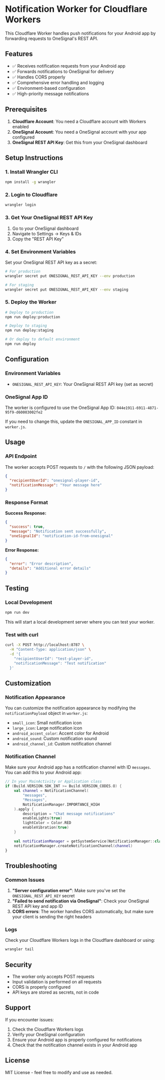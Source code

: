 # Notification Worker for Cloudflare Workers

This Cloudflare Worker handles push notifications for your Android app by forwarding requests to OneSignal's REST API.

## Features

- ✅ Receives notification requests from your Android app
- ✅ Forwards notifications to OneSignal for delivery
- ✅ Handles CORS properly
- ✅ Comprehensive error handling and logging
- ✅ Environment-based configuration
- ✅ High-priority message notifications

## Prerequisites

1. **Cloudflare Account**: You need a Cloudflare account with Workers enabled
2. **OneSignal Account**: You need a OneSignal account with your app configured
3. **OneSignal REST API Key**: Get this from your OneSignal dashboard

## Setup Instructions

### 1. Install Wrangler CLI

```bash
npm install -g wrangler
```

### 2. Login to Cloudflare

```bash
wrangler login
```

### 3. Get Your OneSignal REST API Key

1. Go to your OneSignal dashboard
2. Navigate to Settings → Keys & IDs
3. Copy the "REST API Key"

### 4. Set Environment Variables

Set your OneSignal REST API key as a secret:

```bash
# For production
wrangler secret put ONESIGNAL_REST_API_KEY --env production

# For staging
wrangler secret put ONESIGNAL_REST_API_KEY --env staging
```

### 5. Deploy the Worker

```bash
# Deploy to production
npm run deploy:production

# Deploy to staging
npm run deploy:staging

# Or deploy to default environment
npm run deploy
```

## Configuration

### Environment Variables

- `ONESIGNAL_REST_API_KEY`: Your OneSignal REST API key (set as secret)

### OneSignal App ID

The worker is configured to use the OneSignal App ID: `044e1911-6911-4871-95f9-d60003002fe2`

If you need to change this, update the `ONESIGNAL_APP_ID` constant in `worker.js`.

## Usage

### API Endpoint

The worker accepts POST requests to `/` with the following JSON payload:

```json
{
  "recipientUserId": "onesignal-player-id",
  "notificationMessage": "Your message here"
}
```

### Response Format

**Success Response:**
```json
{
  "success": true,
  "message": "Notification sent successfully",
  "oneSignalId": "notification-id-from-onesignal"
}
```

**Error Response:**
```json
{
  "error": "Error description",
  "details": "Additional error details"
}
```

## Testing

### Local Development

```bash
npm run dev
```

This will start a local development server where you can test your worker.

### Test with curl

```bash
curl -X POST http://localhost:8787 \
  -H "Content-Type: application/json" \
  -d '{
    "recipientUserId": "test-player-id",
    "notificationMessage": "Test notification"
  }'
```

## Customization

### Notification Appearance

You can customize the notification appearance by modifying the `notificationPayload` object in `worker.js`:

- `small_icon`: Small notification icon
- `large_icon`: Large notification icon
- `android_accent_color`: Accent color for Android
- `android_sound`: Custom notification sound
- `android_channel_id`: Custom notification channel

### Notification Channel

Make sure your Android app has a notification channel with ID `messages`. You can add this to your Android app:

```kotlin
// In your MainActivity or Application class
if (Build.VERSION.SDK_INT >= Build.VERSION_CODES.O) {
    val channel = NotificationChannel(
        "messages",
        "Messages",
        NotificationManager.IMPORTANCE_HIGH
    ).apply {
        description = "Chat message notifications"
        enableLights(true)
        lightColor = Color.RED
        enableVibration(true)
    }
    
    val notificationManager = getSystemService(NotificationManager::class.java)
    notificationManager.createNotificationChannel(channel)
}
```

## Troubleshooting

### Common Issues

1. **"Server configuration error"**: Make sure you've set the `ONESIGNAL_REST_API_KEY` secret
2. **"Failed to send notification via OneSignal"**: Check your OneSignal REST API key and app ID
3. **CORS errors**: The worker handles CORS automatically, but make sure your client is sending the right headers

### Logs

Check your Cloudflare Workers logs in the Cloudflare dashboard or using:

```bash
wrangler tail
```

## Security

- The worker only accepts POST requests
- Input validation is performed on all requests
- CORS is properly configured
- API keys are stored as secrets, not in code

## Support

If you encounter issues:

1. Check the Cloudflare Workers logs
2. Verify your OneSignal configuration
3. Ensure your Android app is properly configured for notifications
4. Check that the notification channel exists in your Android app

## License

MIT License - feel free to modify and use as needed.

